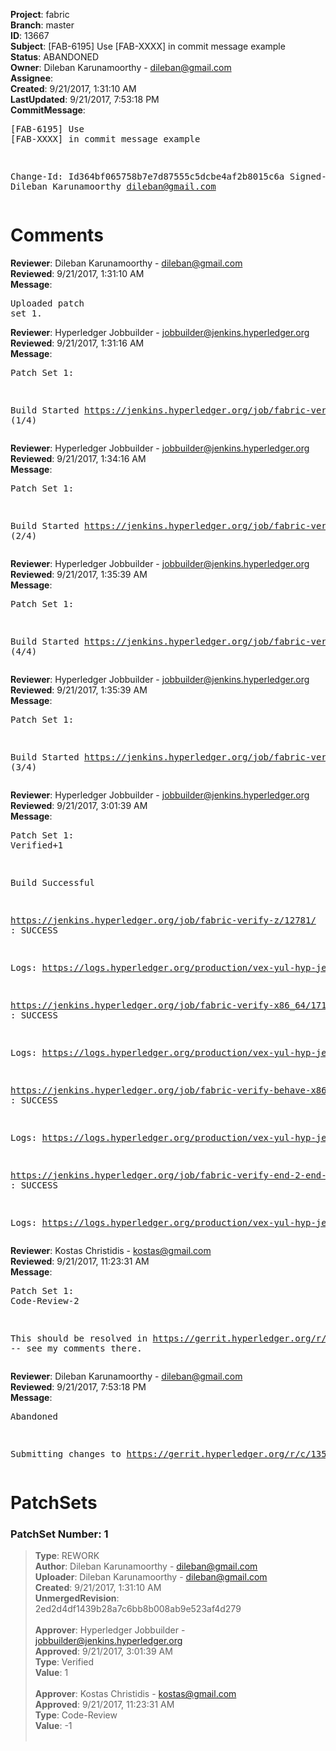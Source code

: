 <strong>Project</strong>: fabric<br><strong>Branch</strong>: master<br><strong>ID</strong>: 13667<br><strong>Subject</strong>: [FAB-6195] Use [FAB-XXXX] in commit message example<br><strong>Status</strong>: ABANDONED<br><strong>Owner</strong>: Dileban Karunamoorthy - dileban@gmail.com<br><strong>Assignee</strong>:<br><strong>Created</strong>: 9/21/2017, 1:31:10 AM<br><strong>LastUpdated</strong>: 9/21/2017, 7:53:18 PM<br><strong>CommitMessage</strong>:<br><pre>[FAB-6195] Use [FAB-XXXX] in commit message example

Change-Id: Id364bf065758b7e7d87555c5dcbe4af2b8015c6a
Signed-off-by: Dileban Karunamoorthy <dileban@gmail.com>
</pre><h1>Comments</h1><strong>Reviewer</strong>: Dileban Karunamoorthy - dileban@gmail.com<br><strong>Reviewed</strong>: 9/21/2017, 1:31:10 AM<br><strong>Message</strong>: <pre>Uploaded patch set 1.</pre><strong>Reviewer</strong>: Hyperledger Jobbuilder - jobbuilder@jenkins.hyperledger.org<br><strong>Reviewed</strong>: 9/21/2017, 1:31:16 AM<br><strong>Message</strong>: <pre>Patch Set 1:

Build Started https://jenkins.hyperledger.org/job/fabric-verify-z/12781/ (1/4)</pre><strong>Reviewer</strong>: Hyperledger Jobbuilder - jobbuilder@jenkins.hyperledger.org<br><strong>Reviewed</strong>: 9/21/2017, 1:34:16 AM<br><strong>Message</strong>: <pre>Patch Set 1:

Build Started https://jenkins.hyperledger.org/job/fabric-verify-x86_64/17132/ (2/4)</pre><strong>Reviewer</strong>: Hyperledger Jobbuilder - jobbuilder@jenkins.hyperledger.org<br><strong>Reviewed</strong>: 9/21/2017, 1:35:39 AM<br><strong>Message</strong>: <pre>Patch Set 1:

Build Started https://jenkins.hyperledger.org/job/fabric-verify-end-2-end-x86_64/8718/ (4/4)</pre><strong>Reviewer</strong>: Hyperledger Jobbuilder - jobbuilder@jenkins.hyperledger.org<br><strong>Reviewed</strong>: 9/21/2017, 1:35:39 AM<br><strong>Message</strong>: <pre>Patch Set 1:

Build Started https://jenkins.hyperledger.org/job/fabric-verify-behave-x86_64/11143/ (3/4)</pre><strong>Reviewer</strong>: Hyperledger Jobbuilder - jobbuilder@jenkins.hyperledger.org<br><strong>Reviewed</strong>: 9/21/2017, 3:01:39 AM<br><strong>Message</strong>: <pre>Patch Set 1: Verified+1

Build Successful 

https://jenkins.hyperledger.org/job/fabric-verify-z/12781/ : SUCCESS

Logs: https://logs.hyperledger.org/production/vex-yul-hyp-jenkins-1/fabric-verify-z/12781

https://jenkins.hyperledger.org/job/fabric-verify-x86_64/17132/ : SUCCESS

Logs: https://logs.hyperledger.org/production/vex-yul-hyp-jenkins-1/fabric-verify-x86_64/17132

https://jenkins.hyperledger.org/job/fabric-verify-behave-x86_64/11143/ : SUCCESS

Logs: https://logs.hyperledger.org/production/vex-yul-hyp-jenkins-1/fabric-verify-behave-x86_64/11143

https://jenkins.hyperledger.org/job/fabric-verify-end-2-end-x86_64/8718/ : SUCCESS

Logs: https://logs.hyperledger.org/production/vex-yul-hyp-jenkins-1/fabric-verify-end-2-end-x86_64/8718</pre><strong>Reviewer</strong>: Kostas Christidis - kostas@gmail.com<br><strong>Reviewed</strong>: 9/21/2017, 11:23:31 AM<br><strong>Message</strong>: <pre>Patch Set 1: Code-Review-2

This should be resolved in https://gerrit.hyperledger.org/r/c/13573/ -- see my comments there.</pre><strong>Reviewer</strong>: Dileban Karunamoorthy - dileban@gmail.com<br><strong>Reviewed</strong>: 9/21/2017, 7:53:18 PM<br><strong>Message</strong>: <pre>Abandoned

Submitting changes to   https://gerrit.hyperledger.org/r/c/13573/</pre><h1>PatchSets</h1><h3>PatchSet Number: 1</h3><blockquote><strong>Type</strong>: REWORK<br><strong>Author</strong>: Dileban Karunamoorthy - dileban@gmail.com<br><strong>Uploader</strong>: Dileban Karunamoorthy - dileban@gmail.com<br><strong>Created</strong>: 9/21/2017, 1:31:10 AM<br><strong>UnmergedRevision</strong>: 2ed2d4df1439b28a7c6bb8b008ab9e523af4d279<br><br><strong>Approver</strong>: Hyperledger Jobbuilder - jobbuilder@jenkins.hyperledger.org<br><strong>Approved</strong>: 9/21/2017, 3:01:39 AM<br><strong>Type</strong>: Verified<br><strong>Value</strong>: 1<br><br><strong>Approver</strong>: Kostas Christidis - kostas@gmail.com<br><strong>Approved</strong>: 9/21/2017, 11:23:31 AM<br><strong>Type</strong>: Code-Review<br><strong>Value</strong>: -1<br><br></blockquote>